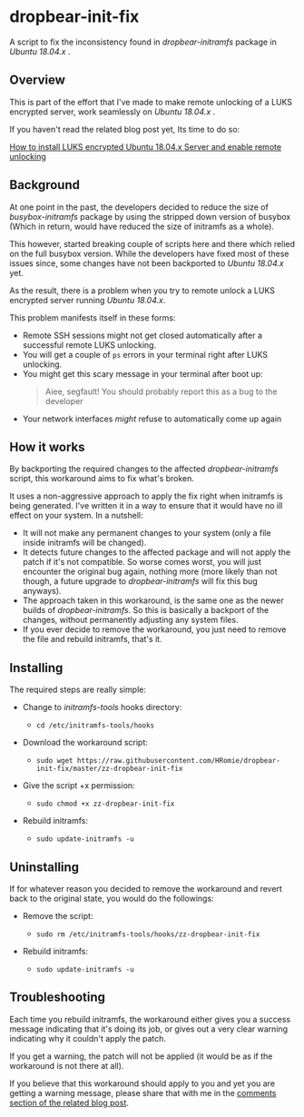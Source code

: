 # dropbear-init-fix

A script to fix the inconsistency found in *dropbear-initramfs* package in *Ubuntu 18.04.x* .

## Overview

This is part of the effort that I've made to make remote unlocking of a LUKS encrypted server, work seamlessly on *Ubuntu 18.04.x* .

If you haven't read the related blog post yet, Its time to do so:

[How to install LUKS encrypted Ubuntu 18.04.x Server and enable remote unlocking](https://hamy.io/post/0009/how-to-install-luks-encrypted-ubuntu-18.04.x-server-and-enable-remote-unlocking/)


## Background

At one point in the past, the developers decided to reduce the size of *busybox-initramfs* package by using the stripped down version of busybox (Which in return, would have reduced the size of initramfs as a whole).

This however, started breaking couple of scripts here and there which relied on the full busybox version. While the developers have fixed most of these issues since, some changes have not been backported to *Ubuntu 18.04.x* yet.

As the result, there is a problem when you try to remote unlock a LUKS encrypted server running *Ubuntu 18.04.x*.

This problem manifests itself in these forms:

* Remote SSH sessions might not get closed automatically after a successful remote LUKS unlocking.
* You will get a couple of `ps` errors in your terminal right after LUKS unlocking.
* You might get this scary message in your terminal after boot up:  
  > Aiee, segfault! You should probably report this as a bug to the developer
* Your network interfaces *might* refuse to automatically come up again

## How it works

By backporting the required changes to the affected *dropbear-initramfs* script, this workaround aims to fix what's broken. 

It uses a non-aggressive approach to apply the fix right when initramfs is being generated. I've written it in a way to ensure that it would have no ill effect on your system. In a nutshell:

* It will not make any permanent changes to your system (only a file inside initramfs will be changed).
* It detects future changes to the affected package and will not apply the patch if it's not compatible. So worse comes worst, you will just encounter the original bug again, nothing more (more likely than not though, a future upgrade to *dropbear-initramfs* will fix this bug anyways).
* The approach taken in this workaround, is the same one as the newer builds of *dropbear-initramfs*. So this is basically a backport of the changes, without permanently adjusting any system files.
* If you ever decide to remove the workaround, you just need to remove the file and rebuild initramfs, that's it.

## Installing

The required steps are really simple:

* Change to *initramfs-tools* hooks directory:
  * `cd /etc/initramfs-tools/hooks`

* Download the workaround script:
  * `sudo wget https://raw.githubusercontent.com/HRomie/dropbear-init-fix/master/zz-dropbear-init-fix`

* Give the script +x permission:
  * `sudo chmod +x zz-dropbear-init-fix`

* Rebuild initramfs:
  * `sudo update-initramfs -u`

## Uninstalling

If for whatever reason you decided to remove the workaround and revert back to the original state, you would do the followings:

* Remove the script:
  * `sudo rm /etc/initramfs-tools/hooks/zz-dropbear-init-fix`

* Rebuild initramfs:
  * `sudo update-initramfs -u`

## Troubleshooting

Each time you rebuild initramfs, the workaround either gives you a success message indicating that it's doing its job, or gives out a very clear warning indicating why it couldn't apply the patch.

If you get a warning, the patch will not be applied (it would be as if the workaround is not there at all).

If you believe that this workaround should apply to you and yet you are getting a warning message, please share that with me in the [comments section of the related blog post](https://hamy.io/post/0009/how-to-install-luks-encrypted-ubuntu-18.04.x-server-and-enable-remote-unlocking/#disqus_thread).


